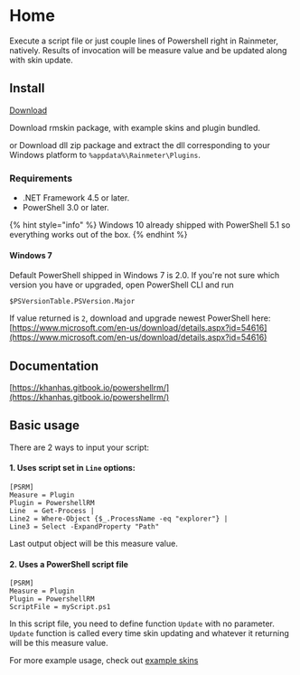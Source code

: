 # Home

Execute a script file or just couple lines of Powershell right in Rainmeter, natively. Results of invocation will be measure value and be updated along with skin update.

## Install

[Download](https://github.com/khanhas/PowershellRM/releases)

Download rmskin package, with example skins and plugin bundled.

or Download dll zip package and extract the dll corresponding to your Windows platform to `%appdata%\Rainmeter\Plugins`.

### Requirements

* .NET Framework 4.5 or later.
* PowerShell 3.0 or later.

{% hint style="info" %}
 Windows 10 already shipped with PowerShell 5.1 so everything works out of the box. 
{% endhint %}

#### Windows 7

Default PowerShell shipped in Windows 7 is 2.0. If you're not sure which version you have or upgraded, open PowerShell CLI and run

```text
$PSVersionTable.PSVersion.Major
```

If value returned is `2`, download and upgrade newest PowerShell here: [https://www.microsoft.com/en-us/download/details.aspx?id=54616](https://www.microsoft.com/en-us/download/details.aspx?id=54616)

## Documentation

[https://khanhas.gitbook.io/powershellrm/](https://khanhas.gitbook.io/powershellrm/)

## Basic usage

There are 2 ways to input your script:

#### 1. Uses script set in `Line` options:

```text
[PSRM]
Measure = Plugin
Plugin = PowershellRM
Line  = Get-Process |
Line2 = Where-Object {$_.ProcessName -eq "explorer"} |
Line3 = Select -ExpandProperty "Path"
```

Last output object will be this measure value.

#### 2. Uses a PowerShell script file

```text
[PSRM]
Measure = Plugin
Plugin = PowershellRM
ScriptFile = myScript.ps1
```

In this script file, you need to define function `Update` with no parameter.  
`Update` function is called every time skin updating and whatever it returning will be this measure value.

For more example usage, check out [example skins](https://github.com/khanhas/PowershellRM/tree/master/example-skins)

